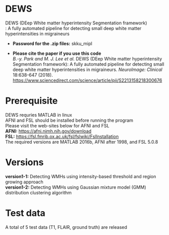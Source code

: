 # DEWS
DEWS (DEep White matter hyperintensity Segmentation framework) \
: A fully automated pipeline for detecting small deep white matter hyperintensities in migraineurs 
* **Password for the .zip files:** skku_mipl

* **Please cite the paper if you use this code** \
*B.-y. Park and M. J. Lee et al.* DEWS (DEep White matter hyperintensity Segmentation framework): A fully automated pipeline for detecting small deep white matter hyperintensities in migraineurs. *NeuroImage: Clinical* 18:638-647 (2018). \
https://www.sciencedirect.com/science/article/pii/S2213158218300676

# Prerequisite
DEWS requries MATLAB in linux \
AFNI and FSL should be installed before running the program \
Please visit the web-sites below for AFNI and FSL \
**AFNI:** https://afni.nimh.nih.gov/download \
**FSL:** https://fsl.fmrib.ox.ac.uk/fsl/fslwiki/FslInstallation \
The required versions are MATLAB 2016b, AFNI after 1998, and FSL 5.0.8

# Versions
**version1-1:** Detecting WMHs using intensity-based threshold and region growing approach \
**version1-2:** Detecting WMHs using Gaussian mixture model (GMM) distribution clustering algorithm

# Test data
A total of 5 test data (T1, FLAIR, ground truth) are released
